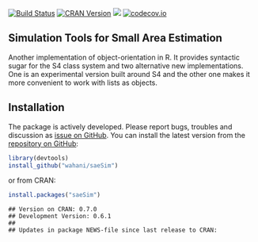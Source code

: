 [![Build Status](https://travis-ci.org/wahani/saeSim.png?branch=master)](https://travis-ci.org/wahani/saeSim)
[![CRAN Version](http://www.r-pkg.org/badges/version/saeSim)](http://cran.rstudio.com/web/packages/saeSim)
![](http://cranlogs.r-pkg.org/badges/saeSim)
[![codecov.io](https://codecov.io/github/wahani/saeSim/coverage.svg?branch=master)](https://codecov.io/github/wahani/saeSim?branch=master)

## Simulation Tools for Small Area Estimation

Another implementation of object-orientation in R. It provides syntactic sugar for the S4 class system and two alternative new implementations. One is an experimental version built around S4 and the other one makes it more convenient to work with lists as objects.

## Installation

The package is actively developed. Please report bugs, troubles and discussion as [issue on GitHub](https://github.com/wahani/saeSim/issues). You can install the latest version from the [repository on GitHub](https://www.github.com/wahani/saeSim):


```r
library(devtools)
install_github("wahani/saeSim")
```

or from CRAN:


```r
install.packages("saeSim")
```


```
## Version on CRAN: 0.7.0 
## Development Version: 0.6.1 
## 
## Updates in package NEWS-file since last release to CRAN:
```

